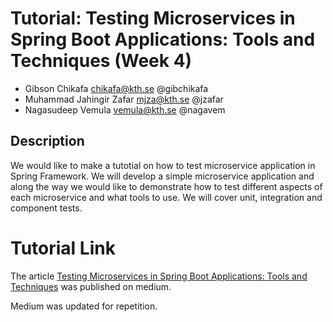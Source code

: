 # Tutorial: Testing Microservices in Spring Boot Applications: Tools and Techniques (Week 4)

 - Gibson Chikafa chikafa@kth.se @gibchikafa
 - Muhammad Jahingir Zafar mjza@kth.se @jzafar
 - Nagasudeep Vemula vemula@kth.se @nagavem

## Description
We would like to make a tutotial on how to test microservice application in Spring Framework. We will develop a simple microservice application and along the way we would like to demonstrate how to test different aspects of each microservice and what tools to use. We will cover unit, integration and component tests.

# Tutorial Link

The article [Testing Microservices in Spring Boot Applications: Tools and Techniques](https://medium.com/kth-distributed-systems/testing-microservices-in-spring-boot-applications-tools-and-techniques-b9c27d865f88) was published on medium.

Medium was updated for repetition.
